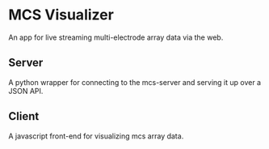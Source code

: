 # MCS Visualizer

An app for live streaming multi-electrode array data via the web.

## Server
A python wrapper for connecting to the mcs-server and serving it up over a JSON API.

## Client
A javascript front-end for visualizing mcs array data.
